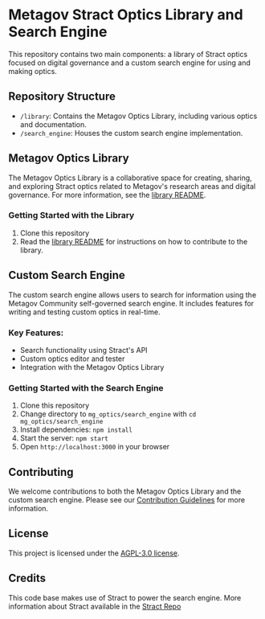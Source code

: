 # Metagov Stract Optics Library and Search Engine

This repository contains two main components: a library of Stract optics focused on digital governance and a custom search engine for using and making optics.

## Repository Structure

- `/library`: Contains the Metagov Optics Library, including various optics and documentation.
- `/search_engine`: Houses the custom search engine implementation.

## Metagov Optics Library

The Metagov Optics Library is a collaborative space for creating, sharing, and exploring Stract optics related to Metagov's research areas and digital governance. For more information, see the [library README](library/README.md).

### Getting Started with the Library

1. Clone this repository
2. Read the [library README](library/README.md) for instructions on how to contribute to the library.

## Custom Search Engine

The custom search engine allows users to search for information using the Metagov Community self-governed search engine. It includes features for writing and testing custom optics in real-time.

### Key Features:
- Search functionality using Stract's API
- Custom optics editor and tester
- Integration with the Metagov Optics Library

### Getting Started with the Search Engine

1. Clone this repository
2. Change directory to `mg_optics/search_engine` with `cd mg_optics/search_engine`
3. Install dependencies: `npm install`
4. Start the server: `npm start`
5. Open `http://localhost:3000` in your browser

## Contributing

We welcome contributions to both the Metagov Optics Library and the custom search engine. Please see our [Contribution Guidelines](CONTRIBUTING.md) for more information.

## License

This project is licensed under the [AGPL-3.0 license](LICENSE).

## Credits

This code base makes use of Stract to power the search engine. More information about Stract available in the [Stract Repo](https://github.com/StractOrg/stract)
